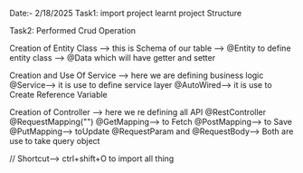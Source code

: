 Date:-
	2/18/2025
Task1:
	import project
	learnt project Structure
	
Task2:
	Performed Crud Operation

Creation of Entity Class
	--> this is Schema of our table
	--> @Entity to define entity class
	--> @Data which will have getter and setter
	
Creation and Use Of Service
	--> here we are defining business logic
	@Service--> it is use to define service layer
	@AutoWired--> it is use to Create Reference Variable
	
Creation of Controller
	--> here we re defining all API
	@RestController
	@RequestMapping("")
	@GetMapping--> to Fetch
	@PostMapping--> to Save
	@PutMapping--> toUpdate
	@RequestParam and @RequestBody--> Both are use to take query object
	
// Shortcut--> ctrl+shift+O to import all thing
